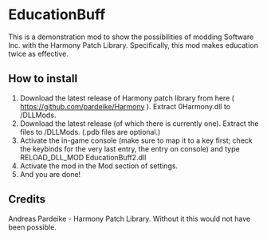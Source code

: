 # EducationBuff
This is a demonstration mod to show the possibilities of modding Software Inc. with the Harmony Patch Library. Specifically, this mod makes education twice as effective.

## How to install
1. Download the latest release of Harmony patch library from here ( https://github.com/pardeike/Harmony ). Extract 0Harmony.dll to <Software Inc. Folder>/DLLMods.
2. Download the latest release (of which there is currently one). Extract the files to <Software Inc. Folder>/DLLMods. (.pdb files are optional.)
3. Activate the in-game console (make sure to map it to a key first; check the keybinds for the very last entry, the entry on console) and type RELOAD_DLL_MOD EducationBuff2.dll
4. Activate the mod in the Mod section of settings.
5. And you are done!

## Credits
Andreas Pardeike - Harmony Patch Library. Without it this would not have been possible.
